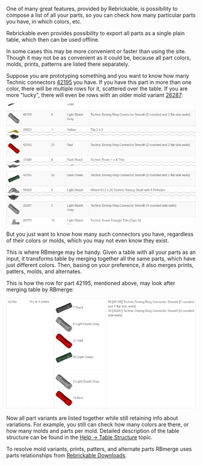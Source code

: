 One of many great features, provided by Rebrickable, is possibility to compose a list of all your parts, so you can check how many particular parts you have, in which colors, etc.

Rebrickable even provides possibility to export all parts as a single plain table, which then can be used offline.

In some cases this may be more convenient or faster than using the site. Though it may not be as convenient as it could be, because all part colors, molds, prints, patterns are listed there separately.

Suppose you are prototyping something and you want to know how many Technic connectors <a href="https://rebrickable.com/parts/42195/">42195</a> you have. If you have this part in more than one color, there will be multiple rows for it, scattered over the table. If you are more "lucky", there will even be rows with an older mold variant <a href="https://rebrickable.com/parts/26287/">26287</a>:

![Example of original part 42195](assets/images/example_42195_original.png)

But you just want to know how many such connectors you have, regardless of their colors or molds, which you may not even know they exist.

This is where RBmerge may be handy. Given a table with all your parts as an input, it transforms table by merging together all the same parts, which have just different colors. Then, basing on your preference, it also merges prints, patters, molds, and alternates.

This is how the row for part 42195, mentioned above, may look after merging table by RBmerge:

![Example of merged part 42195](assets/images/example_42195_merged.png)

Now all part variants are listed together while still retaining info about variations. For example, you still can check how many colors are there, or how many molds and parts per mold. Detailed description of the table structure can be found in the [Help → Table Structure](help/#table-structure) topic.

To resolve mold variants, prints, patters, and alternate parts RBmerge uses parts relationships from [Rebrickable Downloads](https://rebrickable.com/downloads/).
